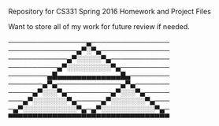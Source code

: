 Repository for CS331 Spring 2016 Homework and Project Files

Want to store all of my work for future review if needed.

────────────────▄────────────────
──────────────▄▀░▀▄──────────────
────────────▄▀░░░░░▀▄────────────
──────────▄▀░░░░░░░░░▀▄──────────
────────▄█▄▄▄▄▄▄▄▄▄▄▄▄▄█▄────────
───────▄▀▄─────────────▄▀▄───────
─────▄▀░░░▀▄─────────▄▀░░░▀▄─────
───▄▀░░░░░░░▀▄─────▄▀░░░░░░░▀▄───
─▄▀░░░░░░░░░░░▀▄─▄▀░░░░░░░░░░░▀▄─
▀▀▀▀▀▀▀▀▀▀▀▀▀▀▀▀▀▀▀▀▀▀▀▀▀▀▀▀▀▀▀▀▀
